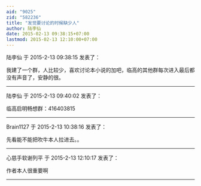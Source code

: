 ```yaml
---
aid: "9025"
zid: "582236"
title: "发觉要讨论的时候缺少人"
author: 陆李仙
date: 2015-02-13 09:38:15+07:00
lastmod: 2015-02-13 12:10:00+07:00
---
```


陆李仙 于 2015-2-13 09:38:15 发表了：

我建了一个群，人比较少，喜欢讨论本小说的加吧，临高的其他群每次进入最后都没有声音了，安静的很。

---

陆李仙 于 2015-2-13 09:40:02 发表了：

临高启明畅想群：416403815

---

Brain1127 于 2015-2-13 10:38:16 发表了：

先看能不能把吹牛本人拉进去。。

---

心慈手软谢列平 于 2015-2-13 12:10:17 发表了：

作者本人很重要啊

---

